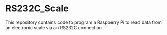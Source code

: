 # RS232C_Scale
This repository contains code to program a Raspberry Pi to read data from an electronic scale via an RS232C connection
